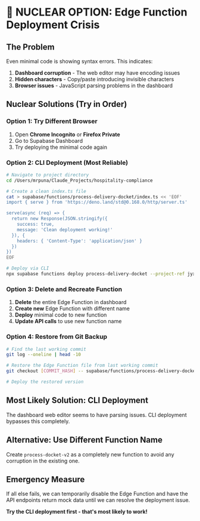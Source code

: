 # 🚨 NUCLEAR OPTION: Edge Function Deployment Crisis

## The Problem
Even minimal code is showing syntax errors. This indicates:
1. **Dashboard corruption** - The web editor may have encoding issues
2. **Hidden characters** - Copy/paste introducing invisible characters
3. **Browser issues** - JavaScript parsing problems in the dashboard

## Nuclear Solutions (Try in Order)

### Option 1: Try Different Browser
1. Open **Chrome Incognito** or **Firefox Private**
2. Go to Supabase Dashboard
3. Try deploying the minimal code again

### Option 2: CLI Deployment (Most Reliable)
```bash
# Navigate to project directory
cd /Users/mrpuna/Claude_Projects/hospitality-compliance

# Create a clean index.ts file
cat > supabase/functions/process-delivery-docket/index.ts << 'EOF'
import { serve } from 'https://deno.land/std@0.168.0/http/server.ts'

serve(async (req) => {
  return new Response(JSON.stringify({ 
    success: true, 
    message: 'Clean deployment working!' 
  }), {
    headers: { 'Content-Type': 'application/json' }
  })
})
EOF

# Deploy via CLI
npx supabase functions deploy process-delivery-docket --project-ref jyxypcyrtdpqgapnkhec
```

### Option 3: Delete and Recreate Function
1. **Delete** the entire Edge Function in dashboard
2. **Create new** Edge Function with different name
3. **Deploy** minimal code to new function
4. **Update API calls** to use new function name

### Option 4: Restore from Git Backup
```bash
# Find the last working commit
git log --oneline | head -10

# Restore the Edge Function file from last working commit
git checkout [COMMIT_HASH] -- supabase/functions/process-delivery-docket/index.ts

# Deploy the restored version
```

## Most Likely Solution: CLI Deployment
The dashboard web editor seems to have parsing issues. CLI deployment bypasses this completely.

## Alternative: Use Different Function Name
Create `process-docket-v2` as a completely new function to avoid any corruption in the existing one.

## Emergency Measure
If all else fails, we can temporarily disable the Edge Function and have the API endpoints return mock data until we can resolve the deployment issue.

**Try the CLI deployment first - that's most likely to work!**